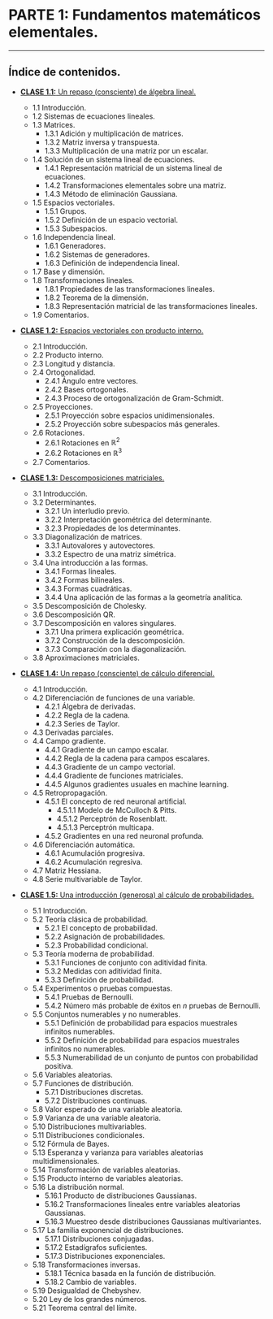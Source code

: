 # PARTE 1: Fundamentos matemáticos elementales.
---

## Índice de contenidos.
- [**CLASE 1.1:** Un repaso (consciente) de álgebra lineal.](https://github.com/rquezadac/udd_data_science_lectures/blob/main/PARTE%20I%20-%20Fundamentos%20matem%C3%A1ticos%20elementales/clase_1_1.ipynb)
    - 1.1 Introducción.
    - 1.2 Sistemas de ecuaciones lineales.
    - 1.3 Matrices.
        - 1.3.1 Adición y multiplicación de matrices.
        - 1.3.2 Matriz inversa y transpuesta.
        - 1.3.3 Multiplicación de una matriz por un escalar.
    - 1.4 Solución de un sistema lineal de ecuaciones.
        - 1.4.1 Representación matricial de un sistema lineal de ecuaciones.
        - 1.4.2 Transformaciones elementales sobre una matriz.
        - 1.4.3 Método de eliminación Gaussiana.
    - 1.5 Espacios vectoriales.
        - 1.5.1 Grupos.
        - 1.5.2 Definición de un espacio vectorial.
        - 1.5.3 Subespacios.
    - 1.6 Independencia lineal.
        - 1.6.1 Generadores.
        - 1.6.2 Sistemas de generadores.
        - 1.6.3 Definición de independencia lineal.
    - 1.7 Base y dimensión.
    - 1.8 Transformaciones lineales.
        - 1.8.1 Propiedades de las transformaciones lineales.
        - 1.8.2 Teorema de la dimensión.
        - 1.8.3 Representación matricial de las transformaciones lineales.
    - 1.9 Comentarios.

- [**CLASE 1.2:** Espacios vectoriales con producto interno.](https://github.com/rquezadac/udd_data_science_lectures/blob/main/PARTE%20I%20-%20Fundamentos%20matem%C3%A1ticos%20elementales/clase_1_2.ipynb)
    - 2.1 Introducción.
    - 2.2 Producto interno.
    - 2.3 Longitud y distancia.
    - 2.4 Ortogonalidad.
        - 2.4.1 Ángulo entre vectores.
        - 2.4.2 Bases ortogonales.
        - 2.4.3 Proceso de ortogonalización de Gram-Schmidt.
    - 2.5 Proyecciones.
        - 2.5.1 Proyección sobre espacios unidimensionales.
        - 2.5.2 Proyección sobre subespacios más generales.
    - 2.6 Rotaciones.
        - 2.6.1 Rotaciones en $\mathbb{R}^{2}$
        - 2.6.2 Rotaciones en $\mathbb{R}^{3}$
    - 2.7 Comentarios.

 - [**CLASE 1.3:** Descomposiciones matriciales.](https://github.com/rquezadac/udd_data_science_lectures/blob/main/PARTE%20I%20-%20Fundamentos%20matem%C3%A1ticos%20elementales/clase_1_3.ipynb)
    - 3.1 Introducción.
    - 3.2 Determinantes.
        - 3.2.1 Un interludio previo.
        - 3.2.2 Interpretación geométrica del determinante.
        - 3.2.3 Propiedades de los determinantes.
    - 3.3 Diagonalización de matrices.
        - 3.3.1 Autovalores y autovectores.
        - 3.3.2 Espectro de una matriz simétrica.
    - 3.4 Una introducción a las formas.
        - 3.4.1 Formas lineales.
        - 3.4.2 Formas bilineales.
        - 3.4.3 Formas cuadráticas.
        - 3.4.4 Una aplicación de las formas a la geometría analítica.
    - 3.5 Descomposición de Cholesky.
    - 3.6 Descomposición QR.
    - 3.7 Descomposición en valores singulares.
        - 3.7.1 Una primera explicación geométrica.
        - 3.7.2 Construcción de la descomposición.
        - 3.7.3 Comparación con la diagonalización.
    - 3.8 Aproximaciones matriciales.

- [**CLASE 1.4:** Un repaso (consciente) de cálculo diferencial.](https://github.com/rquezadac/udd_data_science_lectures/blob/main/PARTE%20I%20-%20Fundamentos%20matem%C3%A1ticos%20elementales/clase_1_4.ipynb)
    - 4.1 Introducción.
    - 4.2 Diferenciación de funciones de una variable.
        - 4.2.1 Álgebra de derivadas.
        - 4.2.2 Regla de la cadena.
        - 4.2.3 Series de Taylor.
    - 4.3 Derivadas parciales.
    - 4.4 Campo gradiente.
        - 4.4.1 Gradiente de un campo escalar.
        - 4.4.2 Regla de la cadena para campos escalares.
        - 4.4.3 Gradiente de un campo vectorial.
        - 4.4.4 Gradiente de funciones matriciales.
        - 4.4.5 Algunos gradientes usuales en machine learning.
    - 4.5 Retropropagación.
        - 4.5.1 El concepto de red neuronal artificial.
            - 4.5.1.1 Modelo de McCulloch & Pitts.
            - 4.5.1.2 Perceptrón de Rosenblatt.
            - 4.5.1.3 Perceptrón multicapa.
        - 4.5.2 Gradientes en una red neuronal profunda.
    - 4.6 Diferenciación automática.
        - 4.6.1 Acumulación progresiva.
        - 4.6.2 Acumulación regresiva.
    - 4.7 Matriz Hessiana.
    - 4.8 Serie multivariable de Taylor.

- [**CLASE 1.5:** Una introducción (generosa) al cálculo de probabilidades.](https://github.com/rquezadac/udd_data_science_lectures/blob/main/PARTE%20I%20-%20Fundamentos%20matem%C3%A1ticos%20elementales/clase_1_5.ipynb)
    - 5.1 Introducción.
    - 5.2 Teoría clásica de probabilidad.
        - 5.2.1 El concepto de probabilidad.
        - 5.2.2 Asignación de probabilidades.
        - 5.2.3 Probabilidad condicional.
    - 5.3 Teoría moderna de probabilidad.
        - 5.3.1 Funciones de conjunto con aditividad finita.
        - 5.3.2 Medidas con aditividad finita.
        - 5.3.3 Definición de probabilidad.
    - 5.4 Experimentos o pruebas compuestas.
        - 5.4.1 Pruebas de Bernoulli.
        - 5.4.2 Número más probable de éxitos en $n$ pruebas de Bernoulli.
    - 5.5 Conjuntos numerables y no numerables.
        - 5.5.1 Definición de probabilidad para espacios muestrales infinitos numerables.
        - 5.5.2 Definición de probabilidad para espacios muestrales infinitos no numerables.
        - 5.5.3 Numerabilidad de un conjunto de puntos con probabilidad positiva.
    - 5.6 Variables aleatorias.
    - 5.7 Funciones de distribución.
        - 5.7.1 Distribuciones discretas.
        - 5.7.2 Distribuciones continuas.
    - 5.8 Valor esperado de una variable aleatoria.
    - 5.9 Varianza de una variable aleatoria.
    - 5.10 Distribuciones multivariables.
    - 5.11 Distribuciones condicionales.
    - 5.12 Fórmula de Bayes.
    - 5.13 Esperanza y varianza para variables aleatorias multidimensionales.
    - 5.14 Transformación de variables aleatorias.
    - 5.15 Producto interno de variables aleatorias.
    - 5.16 La distribución normal.
        - 5.16.1 Producto de distribuciones Gaussianas.
        - 5.16.2 Transformaciones lineales entre variables aleatorias Gaussianas.
        - 5.16.3 Muestreo desde distribuciones Gaussianas multivariantes.
    - 5.17 La familia exponencial de distribuciones.
        - 5.17.1 Distribuciones conjugadas.
        - 5.17.2 Estadígrafos suficientes.
        - 5.17.3 Distribuciones exponenciales.
    - 5.18 Transformaciones inversas.
        - 5.18.1 Técnica basada en la función de distribución.
        - 5.18.2 Cambio de variables.
    - 5.19 Desigualdad de Chebyshev.
    - 5.20 Ley de los grandes números.
    - 5.21 Teorema central del límite.